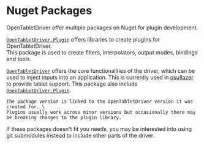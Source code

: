 # Nuget Packages

OpenTabletDriver offer multiple packages on Nuget for plugin development.

[`OpenTabletDriver.Plugin`](https://github.com/OpenTabletDriver/OpenTabletDriver.Plugin) offers libraries to create plugins for OpenTabletDriver. \
This package is used to create filters, interpolators, output modes, bindings and tools.

[`OpenTabletDriver`](https://github.com/OpenTabletDriver/OpenTabletDriver) offers the core functionalities of the driver, which can be used to inject inputs into an application.
This is currently used in [osu!lazer](https://github.com/ppy/osu) to provide tablet support.
This package also include [`OpenTabletDriver.Plugin`](https://github.com/OpenTabletDriver/OpenTabletDriver.Plugin).

```{warning}
The package version is linked to the OpenTabletDriver version it was created for. \
Plugins usually work across minor versions but occasionally there may be breaking changes to the plugin library.
```

If these packages doesn't fit you needs, you may be interested into using git submodules instead to include other parts of the driver.